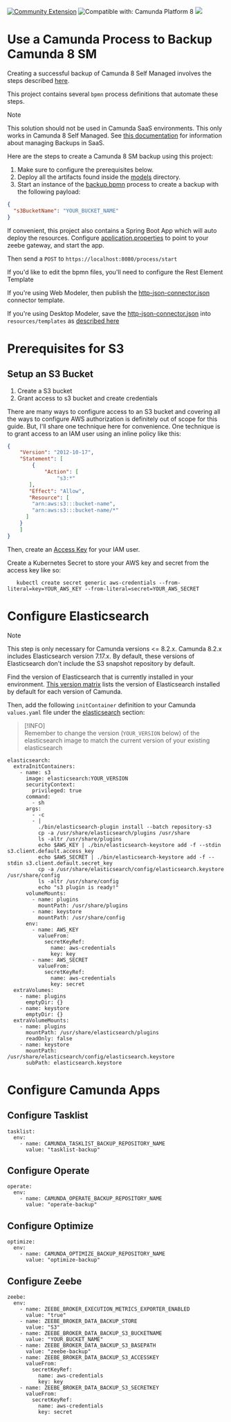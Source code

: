 [![Community Extension](https://img.shields.io/badge/Community%20Extension-An%20open%20source%20community%20maintained%20project-FF4700)](https://github.com/camunda-community-hub/community)
![Compatible with: Camunda Platform 8](https://img.shields.io/badge/Compatible%20with-Camunda%20Platform%208-0072Ce)
[![](https://img.shields.io/badge/Lifecycle-Incubating-blue)](https://github.com/Camunda-Community-Hub/community/blob/main/extension-lifecycle.md#incubating-)

# Use a Camunda Process to Backup Camunda 8 SM
 
Creating a successful backup of Camunda 8 Self Managed involves the steps described [here](https://docs.camunda.io/docs/self-managed/operational-guides/backup-restore/backup-and-restore/).

This project contains several `bpmn` process definitions that automate these steps. 

> [!NOTE]  
> This solution should not be used in Camunda SaaS environments. This only works in Camunda 8 Self Managed. See [this documentation](https://docs.camunda.io/docs/components/concepts/backups/) for information about managing Backups in SaaS.  

Here are the steps to create a Camunda 8 SM backup using this project: 

1. Make sure to configure the prerequisites below.
2. Deploy all the artifacts found inside the [models](src/main/resources/models) directory. 
3. Start an instance of the [backup.bpmn](src/main/resources/models/backup.bpmn) process to create a backup with the following payload:

```json
{
  "s3BucketName": "YOUR_BUCKET_NAME" 
}
```

If convenient, this project also contains a Spring Boot App which will auto deploy the resources. Configure [application.properties](src/main/resources/application.properties) to point to your zeebe gateway, and start the app. 

Then send a `POST` to `https://localhost:8080/process/start`

If you'd like to edit the bpmn files, you'll need to configure the Rest Element Template

If you're using Web Modeler, then publish the [http-json-connector.json](src/main/resources/http-json-connector.json) connector template.

If you're using Desktop Modeler, save the [http-json-connector.json](src/main/resources/http-json-connector.json) into `resources/templates` as [described here](https://docs.camunda.io/docs/next/components/modeler/desktop-modeler/element-templates/configuring-templates/)

# Prerequisites for S3

## Setup an S3 Bucket

1. Create a S3 bucket
2. Grant access to s3 bucket and create credentials

There are many ways to configure access to an S3 bucket and covering all the ways to configure AWS authorization is definitely out of scope for this guide. But, I'll share one technique here for convenience. One technique is to grant access to an IAM user using an inline policy like this:
```json
{
	"Version": "2012-10-17",
	"Statement": [
	    {
	        "Action": [
	            "s3:*"
	   ],
	   "Effect": "Allow",
	   "Resource": [
        "arn:aws:s3:::bucket-name",
        "arn:aws:s3:::bucket-name/*"
      ] 
    }
	]
}
```
Then, create an [Access Key](https://docs.aws.amazon.com/IAM/latest/UserGuide/id_credentials_access-keys.html) for your IAM user.

Create a Kubernetes Secret to store your AWS key and secret from the access key like so: 

```shell
   kubectl create secret generic aws-credentials --from-literal=key=YOUR_AWS_KEY --from-literal=secret=YOUR_AWS_SECRET
```

# Configure Elasticsearch

> [!NOTE]  
> This step is only necessary for Camunda versions <= 8.2.x. Camunda 8.2.x includes Elasticsearch version 7.17.x. By default, these versions of Elasticsearch don't include the S3 snapshot repository by default.

Find the version of Elasticsearch that is currently installed in your environment. [This version matrix](https://helm.camunda.io/camunda-platform/version-matrix) lists the version of Elasticsearch installed by default for each version of Camunda. 

Then, add the following `initContainer` definition to your Camunda `values.yaml` file under the [elasticsearch](https://github.com/camunda/camunda-platform-helm/tree/main/charts/camunda-platform#elasticsearch-parameters) section: 

> [!INFO]  
> Remember to change the version (`YOUR_VERSION` below) of the elasticsearch image to match the current version of your existing elasticsearch 

```shell
elasticsearch:
  extraInitContainers:
    - name: s3
      image: elasticsearch:YOUR_VERSION
      securityContext:
        privileged: true
      command:
        - sh
      args:
        - -c
        - |
          ./bin/elasticsearch-plugin install --batch repository-s3
          cp -a /usr/share/elasticsearch/plugins /usr/share
          ls -altr /usr/share/plugins
          echo $AWS_KEY | ./bin/elasticsearch-keystore add -f --stdin s3.client.default.access_key
          echo $AWS_SECRET | ./bin/elasticsearch-keystore add -f --stdin s3.client.default.secret_key
          cp -a /usr/share/elasticsearch/config/elasticsearch.keystore /usr/share/config
          ls -altr /usr/share/config
          echo "s3 plugin is ready!"
      volumeMounts:
        - name: plugins
          mountPath: /usr/share/plugins
        - name: keystore
          mountPath: /usr/share/config
      env:
        - name: AWS_KEY
          valueFrom:
            secretKeyRef:
              name: aws-credentials
              key: key
        - name: AWS_SECRET
          valueFrom:
            secretKeyRef:
              name: aws-credentials
              key: secret
  extraVolumes:
    - name: plugins
      emptyDir: {}
    - name: keystore
      emptyDir: {}
  extraVolumeMounts:
    - name: plugins
      mountPath: /usr/share/elasticsearch/plugins
      readOnly: false
    - name: keystore
      mountPath: /usr/share/elasticsearch/config/elasticsearch.keystore
      subPath: elasticsearch.keystore
```

# Configure Camunda Apps

## Configure Tasklist

```shell
tasklist:
  env:
    - name: CAMUNDA_TASKLIST_BACKUP_REPOSITORY_NAME
      value: "tasklist-backup"
```

## Configure Operate

```shell
operate:
  env:
    - name: CAMUNDA_OPERATE_BACKUP_REPOSITORY_NAME
      value: "operate-backup"
```

## Configure Optimize

```shell
optimize:
  env:
    - name: CAMUNDA_OPTIMIZE_BACKUP_REPOSITORY_NAME
      value: "optimize-backup"
```

## Configure Zeebe

```shell
zeebe: 
  env:
    - name: ZEEBE_BROKER_EXECUTION_METRICS_EXPORTER_ENABLED
      value: "true"
    - name: ZEEBE_BROKER_DATA_BACKUP_STORE
      value: "S3"
    - name: ZEEBE_BROKER_DATA_BACKUP_S3_BUCKETNAME
      value: "YOUR_BUCKET_NAME"
    - name: ZEEBE_BROKER_DATA_BACKUP_S3_BASEPATH
      value: "zeebe-backup"
    - name: ZEEBE_BROKER_DATA_BACKUP_S3_ACCESSKEY
      valueFrom:
        secretKeyRef:
          name: aws-credentials
          key: key
    - name: ZEEBE_BROKER_DATA_BACKUP_S3_SECRETKEY
      valueFrom:
        secretKeyRef:
          name: aws-credentials
          key: secret
```







